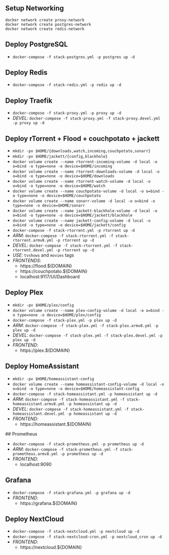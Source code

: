 ## Setup Networking
```
docker network create proxy-network
docker network create postgres-network
docker network create redis-network
```


## Deploy PostgreSQL
- `docker-compose -f stack-postgres.yml -p postgres up -d`


## Deploy Redis
- `docker-compose -f stack-redis.yml -p redis up -d`


## Deploy Traefik
- `docker-compose -f stack-proxy.yml -p proxy up -d`
- *DEVEL*: `docker-compose -f stack-proxy.yml -f stack-proxy.devel.yml -p proxy up -d`


## Deploy rTorrent + Flood + couchpotato + jackett
- `mkdir -pv $HOME/{downloads,watch,incoming,couchpotato,sonarr}`
- `mkdir -pv $HOME/jackett/{config,blackhole}`
- `docker volume create --name rtorrent-incoming-volume -d local -o o=bind -o type=none -o device=$HOME/incoming`
- `docker volume create --name rtorrent-downloads-volume -d local -o o=bind -o type=none -o device=$HOME/downloads`
- `docker volume create --name rtorrent-watch-volume -d local -o o=bind -o type=none -o device=$HOME/watch`
- `docker volume create --name couchpotato-volume -d local -o o=bind -o type=none -o device=$HOME/couchpotato`
- `docker volume create --name sonarr-volume -d local -o o=bind -o type=none -o device=$HOME/sonarr`
- `docker volume create --name jackett-blackhole-volume -d local -o o=bind -o type=none -o device=$HOME/jackett/blackhole`
- `docker volume create --name jackett-config-volume -d local -o o=bind -o type=none -o device=$HOME/jackett/config`
- `docker-compose -f stack-rtorrent.yml -p rtorrent up -d`
- *ARM*: `docker-compose -f stack-rtorrent.yml -f stack-rtorrent.armv8.yml -p rtorrent up -d`
- *DEVEL*: `docker-compose -f stack-rtorrent.yml -f stack-rtorrent.devel.yml -p rtorrent up -d`
- *USE*: `tvshows` and `movies` tags
- *FRONTENDS*:
  - https://flood.${DOMAIN}
  - https://couchpotato.${DOMAIN}
  - localhost:9117/UI/Dashboard


## Deploy Plex
- `mkdir -pv $HOME/plex/config`
- `docker volume create --name plex-config-volume -d local -o o=bind -o type=none -o device=$HOME/plex/config`
- `docker-compose -f stack-plex.yml -p plex up -d`
- *ARM*: `docker-compose -f stack-plex.yml -f stack-plex.armv8.yml -p plex up -d`
- *DEVEL*: `docker-compose -f stack-plex.yml -f stack-plex.devel.yml -p plex up -d`
- *FRONTEND*:
  - https://plex.${DOMAIN}


## Deploy HomeAssistant
- `mkdir -pv $HOME/homeassistant-config`
- `docker volume create --name homeassistant-config-volume -d local -o o=bind -o type=none -o device=$HOME/homeassistant-config`
- `docker-compose -f stack-homeassistant.yml -p homeassistant up -d`
- *ARM*: `docker-compose -f stack-homeassistant.yml -f stack-homeassistant.armv8.yml -p homeassistant up -d`
- *DEVEL*: `docker-compose -f stack-homeassistant.yml -f stack-homeassistant.devel.yml -p homeassistant up -d`
- *FRONTEND*:
  - https://homeassistant.${DOMAIN}


## Prometheus
- `docker-compose -f stack-prometheus.yml -p prometheus up -d`
- *ARM*: `docker-compose -f stack-prometheus.yml -f stack-prometheus.armv8.yml -p prometheus up -d`
- *FRONTEND*:
  - localhost:9090


## Grafana
- `docker-compose -f stack-grafana.yml -p grafana up -d`
- *FRONTEND*:
  - https://grafana.${DOMAIN}


## Deploy NextCloud
- `docker-compose -f stack-nextcloud.yml -p nextcloud up -d`
- `docker-compose -f stack-nextcloud-cron.yml -p nextcloud_cron up -d`
- *FRONTEND*:
  - https://nextcloud.${DOMAIN}
